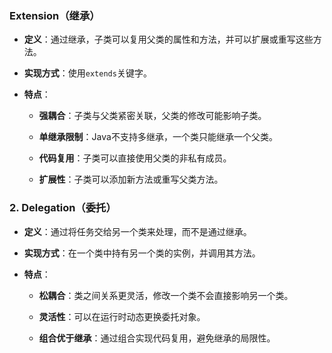 ### **Extension（继承）**

-   **定义**：通过继承，子类可以复用父类的属性和方法，并可以扩展或重写这些方法。
    
-   **实现方式**：使用`extends`关键字。
    
-   **特点**：
    
    -   **强耦合**：子类与父类紧密关联，父类的修改可能影响子类。
        
    -   **单继承限制**：Java不支持多继承，一个类只能继承一个父类。
        
    -   **代码复用**：子类可以直接使用父类的非私有成员。
        
    -   **扩展性**：子类可以添加新方法或重写父类方法。

### 2. **Delegation（委托）**

-   **定义**：通过将任务交给另一个类来处理，而不是通过继承。
    
-   **实现方式**：在一个类中持有另一个类的实例，并调用其方法。
    
-   **特点**：
    
    -   **松耦合**：类之间关系更灵活，修改一个类不会直接影响另一个类。
        
    -   **灵活性**：可以在运行时动态更换委托对象。
        
    -   **组合优于继承**：通过组合实现代码复用，避免继承的局限性。
<!--stackedit_data:
eyJoaXN0b3J5IjpbLTExMTgzNzYwMjBdfQ==
-->